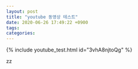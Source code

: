 ```yaml
---
layout: post
title: "youtube 동영상 테스트"
date: 2020-06-26 17:49:22 +0900
tags:
categories:
---
```


{% include youtube_test.html id="3vhA8njtoQg" %}

zz
